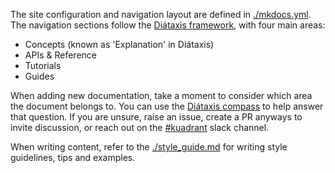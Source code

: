 The site configuration and navigation layout are defined in [./mkdocs.yml](./mkdocs.yml).
The navigation sections follow the [Diátaxis framework](https://diataxis.fr/), with four main areas:

- Concepts (known as 'Explanation' in Diátaxis)
- APIs & Reference
- Tutorials
- Guides

When adding new documentation, take a moment to consider which area the document belongs to.
You can use the [Diátaxis compass](https://diataxis.fr/compass/) to help answer that question.
If you are unsure, raise an issue, create a PR anyways to invite discussion, or reach out on the [#kuadrant](https://kubernetes.slack.com/archives/C05J0D0V525) slack channel.

When writing content, refer to the [./style_guide.md](./style_guide.md) for writing style guidelines, tips and examples.
